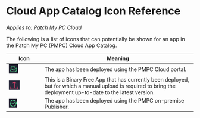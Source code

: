 # Cloud App Catalog Icon Reference

_Applies to: Patch My PC Cloud_

The following is a list of icons that can potentially be shown for an app in the Patch My PC (PMPC) Cloud App Catalog.

<table><thead><tr><th width="82">Icon</th><th>Meaning</th></tr></thead><tbody><tr><td><img src="/_images/image%20%281948%29.png" alt="Deployed via PMPC Cloud" data-size="original"></td><td>The app has been deployed using the PMPC Cloud portal.</td></tr><tr><td><img src="/_images/image%20%281949%29.png" alt="Binary Free App requiring a newer version to be uploaded" data-size="original"></td><td>This is a Binary Free App that has currently been deployed, but for which a manual upload is required to bring the deployment up-to-date to the latest version. </td></tr><tr><td><img src="/_images/image%20%281950%29.png" alt="Deployed via on-premise Publisher" data-size="original"></td><td>The app has been deployed using the PMPC on-premise Publisher.</td></tr></tbody></table>
